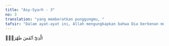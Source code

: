 ```yaml
---
title: "Asy-Syarh - 3"
no: 3
translation: "yang memberatkan punggungmu, "
tafsir: "Dalam ayat-ayat ini, Allah mengungkapkan bahwa Dia berkenan meringankan beban yang dipikulkan kepada Nabi Muhammad dalam menunaikan penyebaran risalah-Nya. Dengan demikian, dengan mudah Nabi dapat menyampaikannya kepada manusia, dan dengan jiwa yang tenteram menghadapi tantangan musuh-musuhnya walaupun kadang-kadang tantangan itu berbahaya.\n\nSetelah Muhammad diangkat menjadi rasul, maka beliau mulai melaksanakan tugas menyampaikan agama Allah kepada orang-orang Quraisy. Karena timbul reaksi yang kuat dari mereka, beliau menyiarkan agama Islam dengan sembunyi-sembunyi. Oleh karena itu, beliau merasakan sangat berat melakukan tugas itu. Dengan masuk Islamnya beberapa orang pembesar Quraisy seperti Umar bin al-Khaththab, Hamzah, dan lain-lain, Rasulullah merasa ringan melaksanakan tugasnya. Hal ini ditambah lagi dengan datangnya perintah Allah untuk menyiarkan agama Islam dengan terang-terangan dan adanya jaminan Allah untuk menolong beliau, sebagaimana firman-Nya:\n\nMaka sampaikanlah (Muhammad) secara terang-terangan segala apa yang diperintahkan (kepadamu) dan berpalinglah dari orang yang musyrik. Sesungguhnya Kami memelihara engkau (Muhammad) dari (kejahatan) orang yang memperolok-olokkan (engkau), (yaitu) orang yang menganggap adanya tuhan selain Allah. Mereka kelak akan mengetahui (akibatnya). (al-hijr/15: 94-96)"
---
```


الَّذِيْٓ اَنْقَضَ ظَهْرَكَۙ
